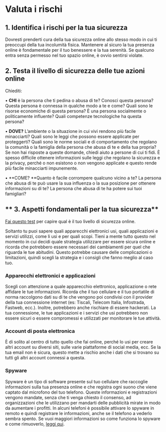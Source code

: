 # **Valuta i rischi**

## **1. Identifica i rischi per la tua sicurezza**

Dovresti prenderti cura della tua sicurezza online allo stesso modo in cui ti preoccupi della tua incolumità fisica. Mantenere al sicuro la tua presenza online è fondamentale per il tuo benessere e la tua serenità. Se qualcuno entra senza permesso nel tuo spazio online, è ovvio sentirsi violate.

## **2. Testa il livello di sicurezza delle tue azioni online**

Chiediti:

• **CHI** è la persona che ti pedina o abusa di te? Conosci questa persona? Questa persona è connessa in qualche modo a te e come? Quali sono le risorse economiche di questa persona? È una persona socialmente o politicamente influente? Quali competenze tecnologiche ha questa persona?

• **DOVE?** L’ambiente o la situazione in cui vivi rendono più facile minacciarti? Quali sono le leggi che possono essere applicate per proteggerti? Quali sono le norme sociali e di comportamento che regolano la comunità o la famiglia della persona che abusa di te e della tua propria? Se non hai risposte a queste domande, chiedi aiuto a persone di cui ti fidi. È spesso difficile ottenere informazioni sulle leggi che regolano la sicurezza e la privacy, perché o non esistono o non vengono applicate e questo rende più facile minacciarti impunemente.

• **COME? **Quanto è facile corrompere qualcuno vicino a te? La persona che abusa di te può usare la sua influenza o la sua posizione per ottenere informazioni su di te? La persona che abusa di te ha potere sui tuoi famigliari?

## ** 3. Aspetti fondamentali per la tua sicurezza**

[Fai questo test](https://docs.google.com/document/d/1ncJSuYvbiTFA9bxaruaMXwupwPSljJ-iEq0C3ydGEi8/edit?usp=drive_web) per capire qual è il tuo livello di sicurezza online.

Soltanto tu puoi sapere quali apparecchi elettronici usi, quali applicazioni e servizi utilizzi, come li usi e per quali scopi. Tieni a mente tutto questo nel momento in cui decidi quale strategia utilizzare per essere sicura online e ricorda che potrebbero essere necessari dei cambiamenti per quel che riguarda le tue abitudini. Questo potrebbe causare delle complicazioni o limitazioni, quindi scegli la strategia e i consigli che fanno meglio al caso tuo.

### **Apparecchi elettronici e applicazioni**

Scegli con attenzione a quale apparecchio elettronico, applicazione o rete affidare le tue informazioni. Ricorda che il tuo cellulare e il tuo portatile di norma raccolgono dati su di te che vengono poi condivisi con il provider della tua connessione internet \(es: Tiscali, Telecom Italia, Infostrada, Fastweb, ecc.\). Inoltre, potrebbero anche rischiare di essere hackerati. La tua connessione, le tue applicazioni e i servizi che usi potrebbero non essere sicuri o essere compromessi e utilizzati per monitorare le tue attività.

### **Account di posta elettronica**

È di solito al centro di tutto quello che fai online, perché lo usi per creare altri account su diversi siti, sulle varie piattaforme di social media, ecc. Se la tua email non è sicura, questo mette a rischio anche i dati che si trovano su tutti gli altri account connessi a questa.

### **Spyware**

Spyware è un tipo di software presente sul tuo cellulare che raccoglie informazioni sulla tua presenza online e che registra ogni suono che viene captato dal microfono del tuo telefono. Queste informazioni e registrazioni vengono mandate, senza che ti venga chiesto il consenso, ad organizzazioni che le utilizzano per mandarti delle pubblicità mirate in modo da aumentare i profitti. In alcuni telefoni è possibile attivare lo spyware in remoto e quindi registrare le informazioni, anche se il telefono a vederlo sembra spento. Se vuoi maggiori informazioni so come funziona lo spyware e come rimuoverlo, [leggi qui](http://www.spyware.it/).

  


